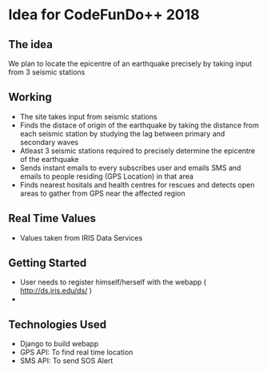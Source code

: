 # Idea for CodeFunDo++ 2018
## The idea
We plan to locate the epicentre of an earthquake precisely by taking input from 3 seismic stations

## Working
* The site takes input from seismic stations
* Finds the distace of origin of the earthquake by taking the distance from each seismic station by studying the lag between primary and secondary waves
* Atleast 3 seismic stations required to precisely determine the epicentre of the earthquake
* Sends instant emails to every subscribes user and emails SMS and emails to people residing (GPS Location) in that area
* Finds nearest hositals and health centres for rescues and detects open areas to gather from GPS near the affected region

## Real Time Values
* Values taken from IRIS Data Services

## Getting Started
* User needs to register himself/herself with the webapp ( http://ds.iris.edu/ds/ )
* 

## Technologies Used
* Django to build webapp
* GPS API: To find real time location
* SMS API: To send SOS Alert

